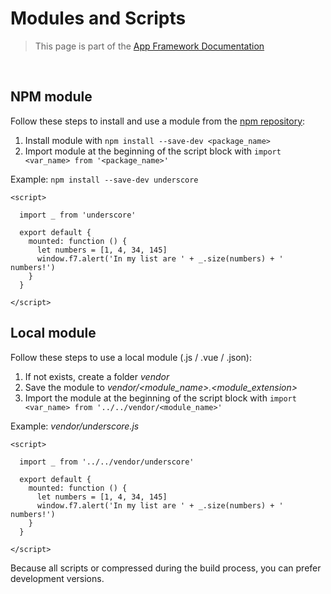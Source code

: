 # Modules and Scripts

> This page is part of the [App Framework Documentation](../DOCUMENTATION.md)

<br />

## NPM module

Follow these steps to install and use a module from the [npm repository](https://www.npmjs.com/):

1. Install module with `npm install --save-dev <package_name>`
2. Import module at the beginning of the script block with `import <var_name> from '<package_name>'`

Example: `npm install --save-dev underscore`

```
<script>

  import _ from 'underscore'

  export default {
    mounted: function () {
      let numbers = [1, 4, 34, 145]
      window.f7.alert('In my list are ' + _.size(numbers) + ' numbers!')
    }
  }
  
</script>
```

## Local module

Follow these steps to use a local module (.js / .vue / .json):

1. If not exists, create a folder *vendor*
2. Save the module to *vendor/<module_name>.<module_extension>*
3. Import the module at the beginning of the script block with `import <var_name> from '../../vendor/<module_name>'`

Example: *vendor/underscore.js*

```
<script>

  import _ from '../../vendor/underscore'

  export default {
    mounted: function () {
      let numbers = [1, 4, 34, 145]
      window.f7.alert('In my list are ' + _.size(numbers) + ' numbers!')
    }
  }
  
</script>
```

Because all scripts or compressed during the build process, you can prefer development versions.
